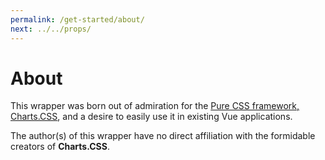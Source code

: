 ```yaml
---
permalink: /get-started/about/
next: ../../props/
---
```


# About

This wrapper was born out of admiration for the [Pure CSS framework, Charts.CSS](https://chartscss.org), and a desire to easily use it in existing Vue applications.

The author(s) of this wrapper have no direct affiliation with the formidable creators of **Charts.CSS**.
